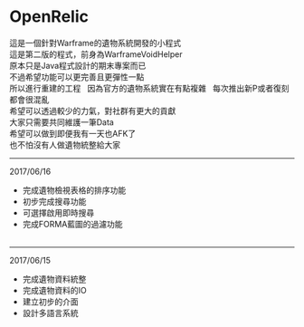 # OpenRelic  
  
這是一個針對Warframe的遺物系統開發的小程式  
這是第二版的程式，前身為WarframeVoidHelper  
原本只是Java程式設計的期末專案而已  
不過希望功能可以更完善且更彈性一點  
所以進行重建的工程
  
因為官方的遺物系統實在有點複雜  
每次推出新P或者復刻都會很混亂  
希望可以透過較少的力氣，對社群有更大的貢獻  
大家只需要共同維護一筆Data  
希望可以做到即便我有一天也AFK了  
也不怕沒有人做遺物統整給大家  
  
***
2017/06/16
+ 完成遺物檢視表格的排序功能
+ 初步完成搜尋功能
+ 可選擇啟用即時搜尋
+ 完成FORMA藍圖的過濾功能  
  
***
2017/06/15  
+ 完成遺物資料統整
+ 完成遺物資料的IO
+ 建立初步的介面
+ 設計多語言系統
